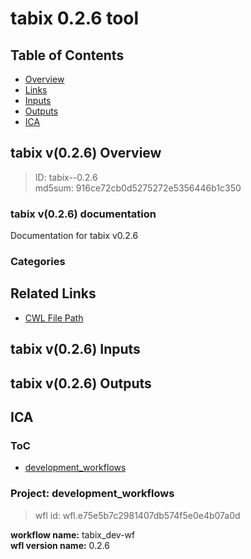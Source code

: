 
tabix 0.2.6 tool
================

## Table of Contents
  
- [Overview](#tabix-v026-overview)  
- [Links](#related-links)  
- [Inputs](#tabix-v026-inputs)  
- [Outputs](#tabix-v026-outputs)  
- [ICA](#ica)  


## tabix v(0.2.6) Overview



  
> ID: tabix--0.2.6  
> md5sum: 916ce72cb0d5275272e5356446b1c350

### tabix v(0.2.6) documentation
  
Documentation for tabix v0.2.6

### Categories
  


## Related Links
  
- [CWL File Path](../../../../../../tools/tabix/0.2.6/tabix__0.2.6.cwl)  

  


## tabix v(0.2.6) Inputs
  


## tabix v(0.2.6) Outputs
  


## ICA

### ToC
  
- [development_workflows](#project-development_workflows)  


### Project: development_workflows


> wfl id: wfl.e75e5b7c2981407db574f5e0e4b07a0d  

  
**workflow name:** tabix_dev-wf  
**wfl version name:** 0.2.6  

  

